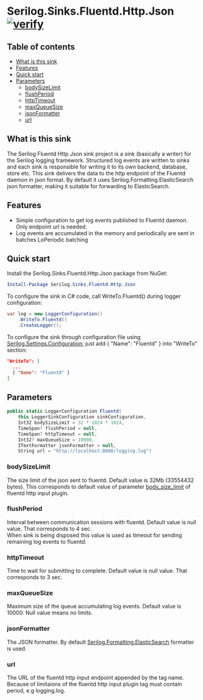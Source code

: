 # Serilog.Sinks.Fluentd.Http.Json [![verify][]](https://github.com/Georgy-Losenkov/serilog-sinks-fluentd-http-json)

[verify]: https://github.com/Georgy-Losenkov/serilog-sinks-fluentd-http-json/workflows/verify/badge.svg

[nuget]: https://github.com/Georgy-Losenkov/serilog-sinks-fluentd-http-json/workflows/verify/badge.svg

## Table of contents

* [What is this sink](#what-is-this-sink)
* [Features](#features)
* [Quick start](#quick-start)
* [Parameters](#parameters)
  * [bodySizeLimit](#bodysizelimit)
  * [flushPeriod](#flushperiod)
  * [httpTimeout](#httptimeout)
  * [maxQueueSize](#maxqueuesize)
  * [jsonFormatter](#jsonformatter)
  * [url](#url)

## What is this sink

The Serilog Fluentd Http Json sink project is a sink (basically a writer) for the Serilog logging framework. Structured log events are written to sinks and each sink is responsible for writing it to its own backend, database, store etc. This sink delivers the data to the http endpoint of the Fluentd daemon in json format. By default it uses Serilog.Formatting.ElasticSearch json formatter, making it suitable for forwarding to ElasticSearch.

## Features

* Simple configuration to get log events published to Fluentd daemon. Only endpoint url is needed.
* Log events are accumulated in the memory and periodically are sent in batches  LoPeriodic batching 

## Quick start

Install the Serilog.Sinks.Fluentd.Http.Json package from NuGet:

```powershell
Install-Package Serilog.Sinks.Fluentd.Http.Json
```

To configure the sink in C# code, call WriteTo.Fluentd() during logger configuration:

```csharp
var log = new LoggerConfiguration()
    .WriteTo.Fluentd()
    .CreateLogger();
```

To configure the sink through configuration file using [Serilog.Settings.Configuration][], just add { "Name": "Fluentd" } into "WriteTo" section:

[Serilog.Settings.Configuration]: https://github.com/serilog/serilog-settings-configuration#serilogsettingsconfiguration--

```json
"WriteTo": [
  ...
  { "Name": "Fluentd" }
]
```

## Parameters
```csharp
public static LoggerConfiguration Fluentd(
    this LoggerSinkConfiguration sinkConfiguration,
    Int32 bodySizeLimit = 32 * 1024 * 1024,
    TimeSpan? flushPeriod = null,
    TimeSpan? httpTimeout = null,
    Int32? maxQueueSize = 10000,
    ITextFormatter jsonFormatter = null,
    String url = "http://localhost:8888/logging.log")
```

### bodySizeLimit
The size limit of the json sent to fluentd. Default value is 32Mb (33554432 bytes). This corresponds to default value of parameter [body_size_limit][] of fluentd http input plugin.

[body_size_limit]: https://docs.fluentd.org/input/http#body_size_limit

### flushPeriod
Interval between communication sessions with fluentd. Default value is null value. That corresponds to 4 sec.<br/>When sink is being disposed this value is used as timeout for sending remaining log events to fluentd.

### httpTimeout
Time to wait for submitting to complete. Default value is null value. That corresponds to 3 sec.

### maxQueueSize
Maximum size of the queue accumulating log events. Default value is 10000. Null value means no limits.

### jsonFormatter
The JSON formatter. By default [Serilog.Formatting.ElasticSearch][] formatter is used.

[Serilog.Formatting.ElasticSearch]: https://github.com/serilog/serilog-sinks-elasticsearch#elasticsearch-formatters

### url
The URL of the fluentd http input endpoint appended by the tag name.<br/>Because of limitaions of the fluentd http input plugin tag must contain period, e.g logging.log.
